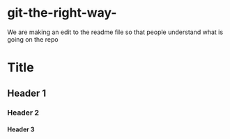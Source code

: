 # git-the-right-way-
We are making an edit to the readme file so that people understand what is going on the repo

# Title
## Header 1
### Header 2
#### Header 3
